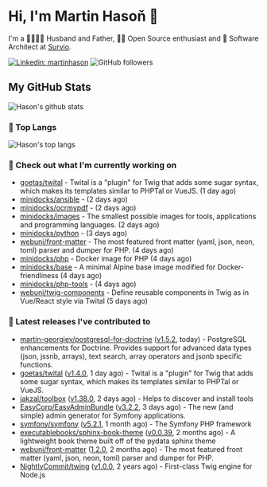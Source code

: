 # Hi, I'm Martin Hasoň 👋

I'm a 👨‍👩‍👧‍👦 Husband and Father, 🧑‍💻 Open Source enthusiast and 📐 Software Architect at [Survio](https://www.survio.com).

[![Linkedin: martinhason](https://img.shields.io/badge/-Martin%20Hasoň-blue?style=flat-square&logo=Linkedin&logoColor=white&link=https://www.linkedin.com/in/martinhason/)](https://www.linkedin.com/in/martinhason/)
![GitHub followers](https://img.shields.io/github/followers/hason?label=Follow&style=social)


## My GitHub Stats
![Hason's github stats](https://github-readme-stats.vercel.app/api?username=hason&show_icons=true&include_all_commits=true&theme=dracula&hide_border=true&hide_title=true)

### 💾 Top Langs
![Hason's top langs](https://github-readme-stats.vercel.app/api/top-langs/?username=hason&layout=compact&theme=dracula&hide_border=true&hide_title=true)

### 👷 Check out what I'm currently working on

- [goetas/twital](https://github.com/goetas/twital) - Twital is a &#34;plugin&#34; for Twig that adds some sugar syntax, which makes its templates similar to PHPTal or VueJS. (1 day ago)
- [minidocks/ansible](https://github.com/minidocks/ansible) -  (2 days ago)
- [minidocks/ocrmypdf](https://github.com/minidocks/ocrmypdf) -  (2 days ago)
- [minidocks/images](https://github.com/minidocks/images) - The smallest possible images for tools, applications and programming languages. (2 days ago)
- [minidocks/python](https://github.com/minidocks/python) -  (3 days ago)
- [webuni/front-matter](https://github.com/webuni/front-matter) - The most featured front matter (yaml, json, neon, toml) parser and dumper for PHP. (4 days ago)
- [minidocks/php](https://github.com/minidocks/php) - Docker image for PHP (4 days ago)
- [minidocks/base](https://github.com/minidocks/base) - A minimal Alpine base image modified for Docker-friendliness (4 days ago)
- [minidocks/php-tools](https://github.com/minidocks/php-tools) -  (4 days ago)
- [webuni/twig-components](https://github.com/webuni/twig-components) - Define reusable components in Twig as in Vue/React style via Twital (5 days ago)

### 🔭 Latest releases I've contributed to

- [martin-georgiev/postgresql-for-doctrine](https://github.com/martin-georgiev/postgresql-for-doctrine) ([v1.5.2](https://github.com/martin-georgiev/postgresql-for-doctrine/releases/tag/v1.5.2), today) - PostgreSQL enhancements for Doctrine. Provides support for advanced data types (json, jssnb, arrays), text search, array operators and jsonb specific functions.
- [goetas/twital](https://github.com/goetas/twital) ([v1.4.0](https://github.com/goetas/twital/releases/tag/v1.4.0), 1 day ago) - Twital is a &#34;plugin&#34; for Twig that adds some sugar syntax, which makes its templates similar to PHPTal or VueJS.
- [jakzal/toolbox](https://github.com/jakzal/toolbox) ([v1.38.0](https://github.com/jakzal/toolbox/releases/tag/v1.38.0), 2 days ago) - Helps to discover and install tools
- [EasyCorp/EasyAdminBundle](https://github.com/EasyCorp/EasyAdminBundle) ([v3.2.2](https://github.com/EasyCorp/EasyAdminBundle/releases/tag/v3.2.2), 3 days ago) - The new (and simple) admin generator for Symfony applications.
- [symfony/symfony](https://github.com/symfony/symfony) ([v5.2.1](https://github.com/symfony/symfony/releases/tag/v5.2.1), 1 month ago) - The Symfony PHP framework
- [executablebooks/sphinx-book-theme](https://github.com/executablebooks/sphinx-book-theme) ([v0.0.39](https://github.com/executablebooks/sphinx-book-theme/releases/tag/v0.0.39), 2 months ago) - A lightweight book theme built off of the pydata sphinx theme
- [webuni/front-matter](https://github.com/webuni/front-matter) ([1.2.0](https://github.com/webuni/front-matter/releases/tag/1.2.0), 2 months ago) - The most featured front matter (yaml, json, neon, toml) parser and dumper for PHP.
- [NightlyCommit/twing](https://github.com/NightlyCommit/twing) ([v1.0.0](https://github.com/NightlyCommit/twing/releases/tag/v1.0.0), 2 years ago) - First-class Twig engine for Node.js
